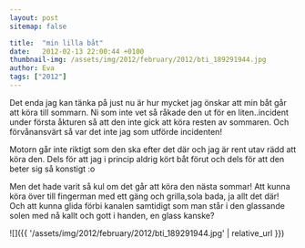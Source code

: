```yaml
---
layout: post
sitemap: false

title:  "min lilla båt"
date:   2012-02-13 22:00:44 +0100
thumbnail-img: /assets/img/2012/february/2012/bti_189291944.jpg
author: Eva
tags: ["2012"]
---
```


Det enda jag kan tänka på just nu är hur mycket jag önskar att min båt går att köra till sommarn. Ni som inte vet så råkade den ut för en liten..incident under första åkturen så att den inte gick att köra resten av sommaren. Och förvånansvärt så var det inte jag som utförde incidenten!

Motorn går inte riktigt som den ska efter det där och jag är rent utav rädd att köra den. Dels för att jag i princip aldrig kört båt förut och dels för att den beter sig så konstigt :o 

Men det hade varit så kul om det går att köra den nästa sommar! Att kunna köra över till fingerman med ett gäng och grilla,sola bada, ja allt det där! Och att kunna glida förbi kanalen samtidigt som man står i den glassande solen med nå kallt och gott i handen, en glass kanske?

![]({{ '/assets/img/2012/february/2012/bti_189291944.jpg'  | relative_url }})

